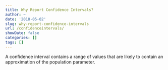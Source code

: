 ```yaml
---
title: Why Report Confidence Intervals?
author: ~
date: '2018-05-02'
slug: why-report-confidence-intervals
url: /confidenceintervals/
showDate: false
categories: []
tags: []
---
```

A confidence interval contains a range of values that are likely to contain an approximation of the population parameter. 